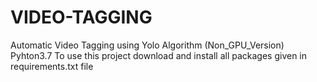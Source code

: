 # VIDEO-TAGGING
Automatic Video Tagging using Yolo Algorithm (Non_GPU_Version)
Pyhton3.7
To use this project download and install all packages given in requirements.txt file
